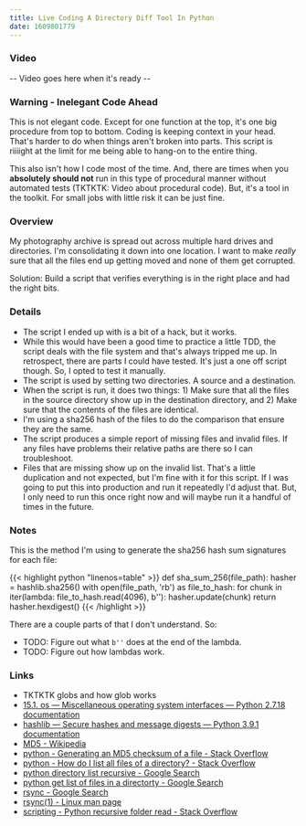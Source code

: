 ```yaml
---
title: Live Coding A Directory Diff Tool In Python
date: 1609801779
---
```


### Video


-- Video goes here when it's ready --


### Warning - Inelegant Code Ahead

This is not elegant code. Except for one function at the top, it's one big procedure from top to bottom. Coding is keeping context in your head. That's harder to do when things aren't broken into parts. This script is riiiight at the limit for me being able to hang-on to the entire thing.

This also isn't how I code most of the time. And, there are times when you __absolutely should not__ run in this type of procedural manner without automated tests (TKTKTK: Video about procedural code). But, it's a tool in the toolkit. For small jobs with little risk it can be just fine.



### Overview

My photography archive is spread out across multiple hard drives and directories. I'm consolidating it down into one location. I want to make _really_ sure that all the files end up getting moved and none of them get corrupted.

Solution: Build a script that verifies everything is in the right place and had the right bits.

### Details

- The script I ended up with is a bit of a hack, but it works.
- While this would have been a good time to practice a little TDD, the script deals with the file system and that's always tripped me up. In retrospect, there are parts I could have tested. It's just a one off script though. So, I opted to test it manually.
- The script is used by setting two directories. A source and a destination.
- When the script is run, it does two things: 1) Make sure that all the files in the source directory show up in the destination directory, and 2) Make sure that the contents of the files are identical.
- I'm using a sha256 hash of the files to do the comparison that ensure they are the same.
- The script produces a simple report of missing files and invalid files. If any files have problems their relative paths are there so I can troubleshoot.
- Files that are missing show up on the invalid list. That's a little duplication and not expected, but I'm fine with it for this script. If I was going to put this into production and run it repeatedly I'd adjust that. But, I only need to run this once right now and will maybe run it a handful of times in the future.

### Notes

This is the method I'm using to generate the sha256 hash sum signatures for each file:

{{< highlight python "linenos=table" >}}
def sha_sum_256(file_path):
    hasher = hashlib.sha256()
    with open(file_path, 'rb') as file_to_hash:
        for chunk in iter(lambda: file_to_hash.read(4096), b''):
            hasher.update(chunk)
    return hasher.hexdigest()
{{< /highlight >}}

There are a couple parts of that I don't understand. So:

- TODO: Figure out what `b''` does at the end of the lambda.
- TODO: Figure out how lambdas work.

### Links

- TKTKTK globs and how glob works
- [15.1. os — Miscellaneous operating system interfaces — Python 2.7.18 documentation](https://docs.python.org/2/library/os.html#os.listdir)
- [hashlib — Secure hashes and message digests — Python 3.9.1 documentation](https://docs.python.org/3/library/hashlib.html)
- [MD5 - Wikipedia](https://en.wikipedia.org/wiki/MD5#Collision_vulnerabilities)
- [python - Generating an MD5 checksum of a file - Stack Overflow](https://stackoverflow.com/questions/3431825/generating-an-md5-checksum-of-a-file/3431838#3431838)
- [python - How do I list all files of a directory? - Stack Overflow](https://stackoverflow.com/questions/3207219/how-do-i-list-all-files-of-a-directory)
- [python directory list recursive - Google Search](https://www.google.com/search?client=safari&rls=en&q=python+directory+list+recursive&ie=UTF-8&oe=UTF-8)
- [python get list of files in a directorty - Google Search](https://www.google.com/search?client=safari&rls=en&q=python+get+list+of+files+in+a+directorty&ie=UTF-8&oe=UTF-8)
- [rsync - Google Search](https://www.google.com/search?newwindow=1&client=safari&rls=en&ei=QrfzX9XpCIrW5gLrhpXYBw&q=rsync)
- [rsync(1) - Linux man page](https://linux.die.net/man/1/rsync)
- [scripting - Python recursive folder read - Stack Overflow](https://stackoverflow.com/questions/2212643/python-recursive-folder-read)
